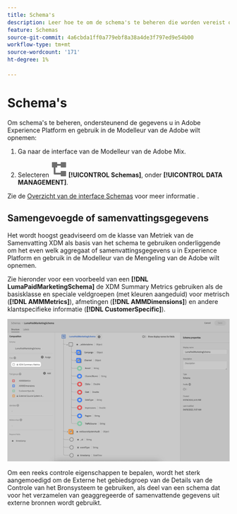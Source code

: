 ```yaml
---
title: Schema's
description: Leer hoe te om de schema's te beheren die worden vereist om gegevens in te voeren in de Modelleur van de Adobe.
feature: Schemas
source-git-commit: 4a6cbda1ff0a779ebf8a38a4de3f797ed9e54b00
workflow-type: tm+mt
source-wordcount: '171'
ht-degree: 1%

---
```



# Schema&#39;s

Om schema&#39;s te beheren, ondersteunend de gegevens u in Adobe Experience Platform en gebruik in de Modelleur van de Adobe wilt opnemen:

1. Ga naar de interface van de Modelleur van de Adobe Mix.

1. Selecteren ![Schemas](../assets/icons/Schemas.svg) **[!UICONTROL Schemas]**, onder **[!UICONTROL DATA MANAGEMENT]**.

Zie de [Overzicht van de interface Schemas](https://experienceleague.adobe.com/docs/experience-platform/xdm/ui/overview.html?lang=en) voor meer informatie .

## Samengevoegde of samenvattingsgegevens

Het wordt hoogst geadviseerd om de klasse van Metriek van de Samenvatting XDM als basis van het schema te gebruiken onderliggende om het even welk aggregaat of samenvattingsgegevens u in Experience Platform en gebruik in de Modelleur van de Mengeling van de Adobe wilt opnemen.

Zie hieronder voor een voorbeeld van een **[!DNL LumaPaidMarketingSchema]** de XDM Summary Metrics gebruiken als de basisklasse en speciale veldgroepen (met kleuren aangeduid) voor metrisch (**[!DNL AMMMetrics]**), afmetingen (**[!DNL AMMDimensions]**) en andere klantspecifieke informatie (**[!DNL CustomerSpecific]**).

![Samenvattingsschema](../assets/summary-schema.png)

Om een reeks controle eigenschappen te bepalen, wordt het sterk aangemoedigd om de Externe het gebiedsgroep van de Details van de Controle van het Bronsysteem te gebruiken, als deel van een schema dat voor het verzamelen van geaggregeerde of samenvattende gegevens uit externe bronnen wordt gebruikt.
